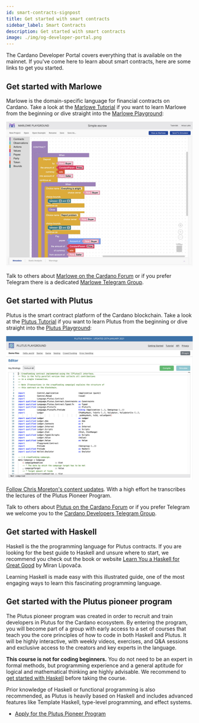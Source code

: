 ```yaml
---
id: smart-contracts-signpost
title: Get started with smart contracts
sidebar_label: Smart Contracts
description: Get started with smart contracts
image: ./img/og-developer-portal.png
--- 
```


The Cardano Developer Portal covers everything that is available on the mainnet. If you've come here to learn about smart contracts, here are some links to get you started.

## Get started with Marlowe 
Marlowe is the domain-specific language for financial contracts on Cardano. 
Take a look at the [Marlowe Tutorial](https://alpha.marlowe.iohkdev.io/doc/marlowe/tutorials/index.html) if you want to learn Marlowe from the beginning or dive straight into the [Marlowe Playground](https://alpha.marlowe.iohkdev.io/): 

[![Marlowe Playground](../../static/img/get-started/smart-contracts/marlowe-playground.jpg)](https://alpha.marlowe.iohkdev.io/)

Talk to others about [Marlowe on the Cardano Forum](https://forum.cardano.org/c/developers/cardano-marlowe/149) or if you prefer Telegram there is a dedicated [Marlowe Telegram Group](https://t.me/IOHK_Marlowe).

## Get started with Plutus 
Plutus is the smart contract platform of the Cardano blockchain.
Take a look at the [Plutus Tutorial](https://playground.plutus.iohkdev.io/tutorial/index.html) if you want to learn Plutus from the beginning or dive straight into the [Plutus Playground](https://playground.plutus.iohkdev.io):

[![Plutus Playground](../../static/img/get-started/smart-contracts/plutus-playground.jpg)](https://playground.plutus.iohkdev.io)

[Follow Chris Moreton's content updates](https://plutus-pioneer-program.readthedocs.io/en/latest/overview.html). With a high effort he transcribes the lectures of the Plutus Pioneer Program. 

Talk to others about [Plutus on the Cardano Forum](https://forum.cardano.org/c/developers/cardano-plutus/148) or if you prefer Telegram we welcome you to the [Cardano Developers Telegram Group](https://t.me/CardanoDevelopersOfficial).

## Get started with Haskell
Haskell is the the programming language for Plutus contracts. If you are looking for the best guide to Haskell and unsure where to start, we recommend you check out the book or website [Learn You a Haskell for Great Good](http://learnyouahaskell.com/introduction) by Miran Lipovača. 

Learning Haskell is made easy with this illustrated guide, one of the most engaging ways to learn this fascinating programming language.

## Get started with the Plutus pioneer program
The Plutus pioneer program was created in order to recruit and train developers in Plutus for the Cardano ecosystem. By entering the program, you will become part of a group with early access to a set of courses that teach you the core principles of how to code in both Haskell and Plutus. It will be highly interactive, with weekly videos, exercises, and Q&A sessions and exclusive access to the creators and key experts in the language. 

**This course is not for coding beginners.** You do not need to be an expert in formal methods, but programming experience and a general aptitude for logical and mathematical thinking are highly advisable. We recommend to [get started with Haskell](#get-started-with-haskell) before taking the course.

Prior knowledge of Haskell or functional programming is also recommended, as Plutus is heavily based on Haskell and includes advanced features like Template Haskell, type-level programming, and effect systems.
- [Apply for the Plutus Pioneer Program](https://input-output.typeform.com/to/fNd3RBX9)


